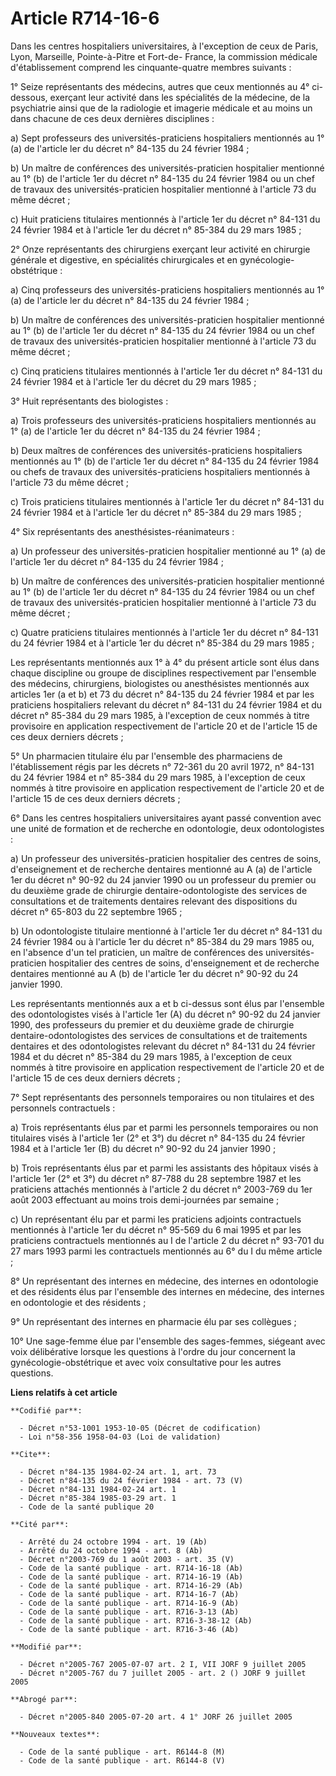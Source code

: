# Article R714-16-6

Dans les centres hospitaliers universitaires, à l'exception de ceux de Paris, Lyon, Marseille, Pointe-à-Pitre et Fort-de-
France, la commission médicale d'établissement comprend les cinquante-quatre membres suivants :

1° Seize représentants des médecins, autres que ceux mentionnés au 4° ci-dessous, exerçant leur activité dans les spécialités
de la médecine, de la psychiatrie ainsi que de la radiologie et imagerie médicale et au moins un dans chacune de ces deux
dernières disciplines :

a) Sept professeurs des universités-praticiens hospitaliers mentionnés au 1° (a) de l'article ler du décret n° 84-135 du 24
février 1984 ;

b) Un maître de conférences des universités-praticien hospitalier mentionné au 1° (b) de l'article 1er du décret n° 84-135 du
24 février 1984 ou un chef de travaux des universités-praticien hospitalier mentionné à l'article 73 du même décret ;

c) Huit praticiens titulaires mentionnés à l'article 1er du décret n° 84-131 du 24 février 1984 et à l'article 1er du décret
n° 85-384 du 29 mars 1985 ;

2° Onze représentants des chirurgiens exerçant leur activité en chirurgie générale et digestive, en spécialités chirurgicales
et en gynécologie-obstétrique :

a) Cinq professeurs des universités-praticiens hospitaliers mentionnés au 1° (a) de l'article ler du décret n° 84-135 du 24
février 1984 ;

b) Un maître de conférences des universités-praticien hospitalier mentionné au 1° (b) de l'article 1er du décret n° 84-135 du
24 février 1984 ou un chef de travaux des universités-praticien hospitalier mentionné à l'article 73 du même décret ;

c) Cinq praticiens titulaires mentionnés à l'article 1er du décret n° 84-131 du 24 février 1984 et à l'article 1er du décret
du 29 mars 1985 ;

3° Huit représentants des biologistes :

a) Trois professeurs des universités-praticiens hospitaliers mentionnés au 1° (a) de l'article 1er du décret n° 84-135 du 24
février 1984 ;

b) Deux maîtres de conférences des universités-praticiens hospitaliers mentionnés au 1° (b) de l'article 1er du décret n°
84-135 du 24 février 1984 ou chefs de travaux des universités-praticiens hospitaliers mentionnés à l'article 73 du même
décret ;

c) Trois praticiens titulaires mentionnés à l'article 1er du décret n° 84-131 du 24 février 1984 et à l'article 1er du décret
n° 85-384 du 29 mars 1985 ;

4° Six représentants des anesthésistes-réanimateurs :

a) Un professeur des universités-praticien hospitalier mentionné au 1° (a) de l'article 1er du décret n° 84-135 du 24 février
1984 ;

b) Un maître de conférences des universités-praticien hospitalier mentionné au 1° (b) de l'article 1er du décret n° 84-135 du
24 février 1984 ou un chef de travaux des universités-praticien hospitalier mentionné à l'article 73 du même décret ;

c) Quatre praticiens titulaires mentionnés à l'article 1er du décret n° 84-131 du 24 février 1984 et à l'article 1er du
décret n° 85-384 du 29 mars 1985 ;

Les représentants mentionnés aux 1° à 4° du présent article sont élus dans chaque discipline ou groupe de disciplines
respectivement par l'ensemble des médecins, chirurgiens, biologistes ou anesthésistes mentionnés aux articles 1er (a et b) et
73 du décret n° 84-135 du 24 février 1984 et par les praticiens hospitaliers relevant du décret n° 84-131 du 24 février 1984
et du décret n° 85-384 du 29 mars 1985, à l'exception de ceux nommés à titre provisoire en application respectivement de
l'article 20 et de l'article 15 de ces deux derniers décrets ;

5° Un pharmacien titulaire élu par l'ensemble des pharmaciens de l'établissement régis par les décrets n° 72-361 du 20 avril
1972, n° 84-131 du 24 février 1984 et n° 85-384 du 29 mars 1985, à l'exception de ceux nommés à titre provisoire en
application respectivement de l'article 20 et de l'article 15 de ces deux derniers décrets ;

6° Dans les centres hospitaliers universitaires ayant passé convention avec une unité de formation et de recherche en
odontologie, deux odontologistes :

a) Un professeur des universités-praticien hospitalier des centres de soins, d'enseignement et de recherche dentaires
mentionné au A (a) de l'article 1er du décret n° 90-92 du 24 janvier 1990 ou un professeur du premier ou du deuxième grade de
chirurgie dentaire-odontologiste des services de consultations et de traitements dentaires relevant des dispositions du
décret n° 65-803 du 22 septembre 1965 ;

b) Un odontologiste titulaire mentionné à l'article 1er du décret n° 84-131 du 24 février 1984 ou à l'article 1er du décret
n° 85-384 du 29 mars 1985 ou, en l'absence d'un tel praticien, un maître de conférences des universités-praticien hospitalier
des centres de soins, d'enseignement et de recherche dentaires mentionné au A (b) de l'article 1er du décret n° 90-92 du 24
janvier 1990.

Les représentants mentionnés aux a et b ci-dessus sont élus par l'ensemble des odontologistes visés à l'article 1er (A) du
décret n° 90-92 du 24 janvier 1990, des professeurs du premier et du deuxième grade de chirurgie dentaire-odontologistes des
services de consultations et de traitements dentaires et des odontologistes relevant du décret n° 84-131 du 24 février 1984
et du décret n° 85-384 du 29 mars 1985, à l'exception de ceux nommés à titre provisoire en application respectivement de
l'article 20 et de l'article 15 de ces deux derniers décrets ;

7° Sept représentants des personnels temporaires ou non titulaires et des personnels contractuels :

a) Trois représentants élus par et parmi les personnels temporaires ou non titulaires visés à l'article 1er (2° et 3°) du
décret n° 84-135 du 24 février 1984 et à l'article 1er (B) du décret n° 90-92 du 24 janvier 1990 ;

b) Trois représentants élus par et parmi les assistants des hôpitaux visés à l'article 1er (2° et 3°) du décret n° 87-788 du
28 septembre 1987 et les praticiens attachés mentionnés à l'article 2 du décret n° 2003-769 du 1er août 2003 effectuant au
moins trois demi-journées par semaine ;

c) Un représentant élu par et parmi les praticiens adjoints contractuels mentionnés à l'article 1er du décret n° 95-569 du 6
mai 1995 et par les praticiens contractuels mentionnés au I de l'article 2 du décret n° 93-701 du 27 mars 1993 parmi les
contractuels mentionnés au 6° du I du même article ;

8° Un représentant des internes en médecine, des internes en odontologie et des résidents élus par l'ensemble des internes en
médecine, des internes en odontologie et des résidents ;

9° Un représentant des internes en pharmacie élu par ses collègues ;

10° Une sage-femme élue par l'ensemble des sages-femmes, siégeant avec voix délibérative lorsque les questions à l'ordre du
jour concernent la gynécologie-obstétrique et avec voix consultative pour les autres questions.

**Liens relatifs à cet article**

	**Codifié par**:

	  - Décret n°53-1001 1953-10-05 (Décret de codification)
	  - Loi n°58-356 1958-04-03 (Loi de validation)

	**Cite**:

	  - Décret n°84-135 1984-02-24 art. 1, art. 73
	  - Décret n°84-135 du 24 février 1984 - art. 73 (V)
	  - Décret n°84-131 1984-02-24 art. 1
	  - Décret n°85-384 1985-03-29 art. 1
	  - Code de la santé publique 20

	**Cité par**:

	  - Arrêté du 24 octobre 1994 - art. 19 (Ab)
	  - Arrêté du 24 octobre 1994 - art. 8 (Ab)
	  - Décret n°2003-769 du 1 août 2003 - art. 35 (V)
	  - Code de la santé publique - art. R714-16-18 (Ab)
	  - Code de la santé publique - art. R714-16-19 (Ab)
	  - Code de la santé publique - art. R714-16-29 (Ab)
	  - Code de la santé publique - art. R714-16-7 (Ab)
	  - Code de la santé publique - art. R714-16-9 (Ab)
	  - Code de la santé publique - art. R716-3-13 (Ab)
	  - Code de la santé publique - art. R716-3-38-12 (Ab)
	  - Code de la santé publique - art. R716-3-46 (Ab)

	**Modifié par**:

	  - Décret n°2005-767 2005-07-07 art. 2 I, VII JORF 9 juillet 2005
	  - Décret n°2005-767 du 7 juillet 2005 - art. 2 () JORF 9 juillet 2005

	**Abrogé par**:

	  - Décret n°2005-840 2005-07-20 art. 4 1° JORF 26 juillet 2005

	**Nouveaux textes**:

	  - Code de la santé publique - art. R6144-8 (M)
	  - Code de la santé publique - art. R6144-8 (V)
